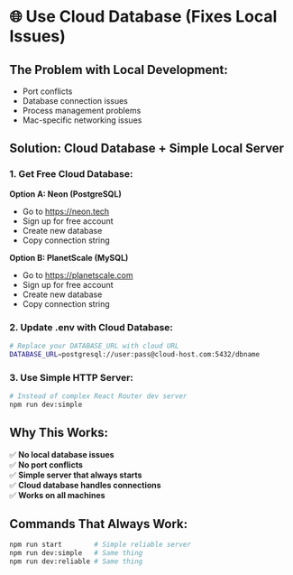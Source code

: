 # 🌐 Use Cloud Database (Fixes Local Issues)

## The Problem with Local Development:
- Port conflicts
- Database connection issues  
- Process management problems
- Mac-specific networking issues

## Solution: Cloud Database + Simple Local Server

### 1. Get Free Cloud Database:
**Option A: Neon (PostgreSQL)**
- Go to https://neon.tech
- Sign up for free account
- Create new database
- Copy connection string

**Option B: PlanetScale (MySQL)**  
- Go to https://planetscale.com
- Sign up for free account
- Create new database
- Copy connection string

### 2. Update .env with Cloud Database:
```bash
# Replace your DATABASE_URL with cloud URL
DATABASE_URL=postgresql://user:pass@cloud-host.com:5432/dbname
```

### 3. Use Simple HTTP Server:
```bash
# Instead of complex React Router dev server
npm run dev:simple
```

## Why This Works:
✅ **No local database issues**  
✅ **No port conflicts**  
✅ **Simple server that always starts**  
✅ **Cloud database handles connections**  
✅ **Works on all machines**

## Commands That Always Work:
```bash
npm run start        # Simple reliable server
npm run dev:simple   # Same thing  
npm run dev:reliable # Same thing
```